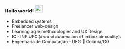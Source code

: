 



### Hello world! <img src="https://media.giphy.com/media/hvRJCLFzcasrR4ia7z/giphy.gif" width="25px">


+ Embedded systems
+ Freelancer web-design 
+ Learning agile methodologies and UX Design
+ IC - INF UFG (area of automation of indoor air quality).
+ Engenharia de Computação - UFG
:pushpin: Goiânia/GO
<br/>

<br />
